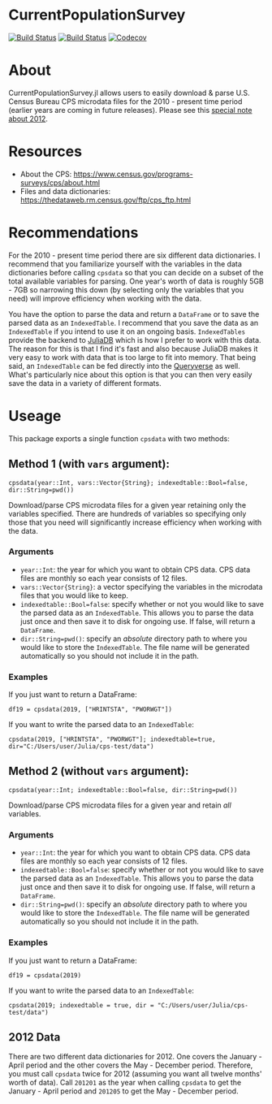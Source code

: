 # CurrentPopulationSurvey

[![Build Status](https://travis-ci.com/mthelm85/CurrentPopulationSurvey.jl.svg?branch=master)](https://travis-ci.com/mthelm85/CurrentPopulationSurvey.jl)
[![Build Status](https://ci.appveyor.com/api/projects/status/github/mthelm85/CurrentPopulationSurvey.jl?svg=true)](https://ci.appveyor.com/project/mthelm85/CurrentPopulationSurvey-jl)
[![Codecov](https://codecov.io/gh/mthelm85/CurrentPopulationSurvey.jl/branch/master/graph/badge.svg)](https://codecov.io/gh/mthelm85/CurrentPopulationSurvey.jl)

# About

CurrentPopulationSurvey.jl allows users to easily download & parse U.S. Census Bureau CPS microdata files for the 2010 - present time period (earlier years are coming in future releases). Please see this [special note about 2012](#2012-data).

# Resources

- About the CPS: https://www.census.gov/programs-surveys/cps/about.html
- Files and data dictionaries: https://thedataweb.rm.census.gov/ftp/cps_ftp.html

# Recommendations

For the 2010 - present time period there are six different data dictionaries. I recommend that you familiarize yourself with the variables in the data dictionaries before calling ```cpsdata``` so that you can decide on a subset of the total available variables for parsing. One year's worth of data is roughly 5GB - 7GB so narrowing this down (by selecting only the variables that you need) will improve efficiency when working with the data.

You have the option to parse the data and return a ```DataFrame``` or to save the parsed data as an ```IndexedTable```. I recommend that you save the data as an ```IndexedTable``` if you intend to use it on an ongoing basis. ```IndexedTables``` provide the backend to [JuliaDB](https://juliadb.org/) which is how I prefer to work with this data. The reason for this is that I find it's fast and also because JuliaDB makes it very easy to work with data that is too large to fit into memory. That being said, an ```IndexedTable``` can be fed directly into the [Queryverse](https://www.queryverse.org/) as well. What's particularly nice about this option is that you can then very easily save the data in a variety of different formats.

# Useage

This package exports a single function ```cpsdata``` with two methods:

## Method 1 (with `vars` argument):

    cpsdata(year::Int, vars::Vector{String}; indexedtable::Bool=false, dir::String=pwd())

Download/parse CPS microdata files for a given year retaining only the variables specified.
There are hundreds of variables so specifying only those that you need will significantly increase
efficiency when working with the data.

### Arguments
- `year::Int`: the year for which you want to obtain CPS data. CPS data files are monthly
so each year consists of 12 files.
- `vars::Vector{String}`: a vector specifying the variables in the microdata files that you
would like to keep.
- `indexedtable::Bool=false`: specify whether or not you would like to save the parsed data
as an `IndexedTable`. This allows you to parse the data just once and then save it to disk for
ongoing use. If false, will return a `DataFrame`.
- `dir::String=pwd()`: specify an *absolute* directory path to where you would like to store
the `IndexedTable`. The file name will be generated automatically so you should not include
it in the path.

### Examples

If you just want to return a DataFrame:

```
df19 = cpsdata(2019, ["HRINTSTA", "PWORWGT"])
```

If you want to write the parsed data to an `IndexedTable`:
```
cpsdata(2019, ["HRINTSTA", "PWORWGT"]; indexedtable=true, dir="C:/Users/user/Julia/cps-test/data")
```

## Method 2 (without `vars` argument):

    cpsdata(year::Int; indexedtable::Bool=false, dir::String=pwd())

Download/parse CPS microdata files for a given year and retain *all* variables.

### Arguments
- `year::Int`: the year for which you want to obtain CPS data. CPS data files are monthly
so each year consists of 12 files.
- `indexedtable::Bool=false`: specify whether or not you would like to save the parsed data
as an `IndexedTable`. This allows you to parse the data just once and then save it to disk for
ongoing use. If false, will return a `DataFrame`.
- `dir::String=pwd()`: specify an *absolute* directory path to where you would like to store
the `IndexedTable`. The file name will be generated automatically so you should not include
it in the path.

### Examples

If you just want to return a DataFrame:

```
df19 = cpsdata(2019)
```

If you want to write the parsed data to an `IndexedTable`:
```
cpsdata(2019; indexedtable = true, dir = "C:/Users/user/Julia/cps-test/data")
```

## 2012 Data

There are two different data dictionaries for 2012. One covers the January - April period and the other covers the May - December period. Therefore, you must call `cpsdata` twice for 2012 (assuming you want all twelve months' worth of data). Call `201201` as the year when calling `cpsdata` to get the January - April period and `201205` to get the May - December period.  
